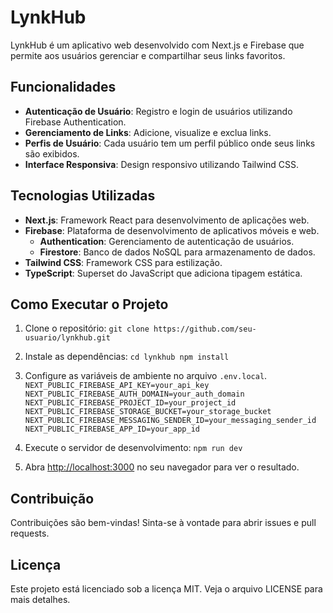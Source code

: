 # LynkHub

LynkHub é um aplicativo web desenvolvido com Next.js e Firebase que permite aos usuários gerenciar e compartilhar seus links favoritos.

## Funcionalidades

- **Autenticação de Usuário**: Registro e login de usuários utilizando Firebase Authentication.
- **Gerenciamento de Links**: Adicione, visualize e exclua links.
- **Perfis de Usuário**: Cada usuário tem um perfil público onde seus links são exibidos.
- **Interface Responsiva**: Design responsivo utilizando Tailwind CSS.

## Tecnologias Utilizadas

- **Next.js**: Framework React para desenvolvimento de aplicações web.
- **Firebase**: Plataforma de desenvolvimento de aplicativos móveis e web.
    - **Authentication**: Gerenciamento de autenticação de usuários.
    - **Firestore**: Banco de dados NoSQL para armazenamento de dados.
- **Tailwind CSS**: Framework CSS para estilização.
- **TypeScript**: Superset do JavaScript que adiciona tipagem estática.

## Como Executar o Projeto

1. Clone o repositório:
        ```
        git clone https://github.com/seu-usuario/lynkhub.git
        ```
2. Instale as dependências:
        ```
        cd lynkhub
        npm install
        ```
3. Configure as variáveis de ambiente no arquivo `.env.local`.
        ```
        NEXT_PUBLIC_FIREBASE_API_KEY=your_api_key
        NEXT_PUBLIC_FIREBASE_AUTH_DOMAIN=your_auth_domain
        NEXT_PUBLIC_FIREBASE_PROJECT_ID=your_project_id
        NEXT_PUBLIC_FIREBASE_STORAGE_BUCKET=your_storage_bucket
        NEXT_PUBLIC_FIREBASE_MESSAGING_SENDER_ID=your_messaging_sender_id
        NEXT_PUBLIC_FIREBASE_APP_ID=your_app_id
        ```

4. Execute o servidor de desenvolvimento:
        ```
        npm run dev
        ```

5. Abra [http://localhost:3000](http://localhost:3000) no seu navegador para ver o resultado.

## Contribuição

Contribuições são bem-vindas! Sinta-se à vontade para abrir issues e pull requests.

## Licença

Este projeto está licenciado sob a licença MIT. Veja o arquivo LICENSE para mais detalhes.
